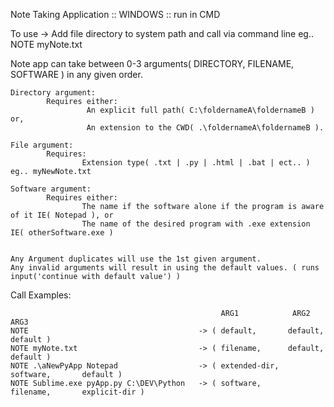 
Note Taking Application :: WINDOWS :: run in CMD

To use -> Add file directory to system path and call via command line eg.. NOTE myNote.txt

Note app can take between 0-3 arguments( DIRECTORY, FILENAME, SOFTWARE ) in any given order.

    Directory argument:
            Requires either:
                     An explicit full path( C:\foldernameA\foldernameB ) or,
                     An extension to the CWD( .\foldernameA\foldernameB ).

    File argument:
            Requires:
                    Extension type( .txt | .py | .html | .bat | ect.. )  eg.. myNewNote.txt

    Software argument:
            Requires either:
                    The name if the software alone if the program is aware of it IE( Notepad ), or
                    The name of the desired program with .exe extension IE( otherSoftware.exe )


    Any Argument duplicates will use the 1st given argument.
    Any invalid arguments will result in using the default values. ( runs input('continue with default value') )


Call Examples:

                                                   ARG1            ARG2            ARG3
    NOTE                                      -> ( default,       default,        default )
    NOTE myNote.txt                           -> ( filename,      default,        default )
    NOTE .\aNewPyApp Notepad                  -> ( extended-dir,  software,       default )
    NOTE Sublime.exe pyApp.py C:\DEV\Python   -> ( software,      filename,       explicit-dir )

